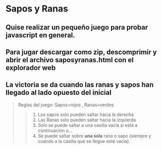 # Sapos y Ranas
## Quise realizar un pequeño juego para probar javascript en general.
## Para jugar descargar como zip, descomprimir y abrir el archivo saposyranas.html con el explorador web
## La victoria se da cuando las ranas y sapos han llegado al lado opuesto del inicial

> Reglas del juego:
> Sapos=rojos , Ranas=verdes 
>> 1. Los sapos solo pueden saltar hacia la derecha
>> 2. Las Ranas solo pueden saltar hacia la izquierda
>> 3. Solo se puede saltar a una casilla vacia si está a continuacion o...
>> 4. Se puede saltar sobre **una sola** rana o sapo (siempre y cuando a la casilla que se llegue esté vacia).
